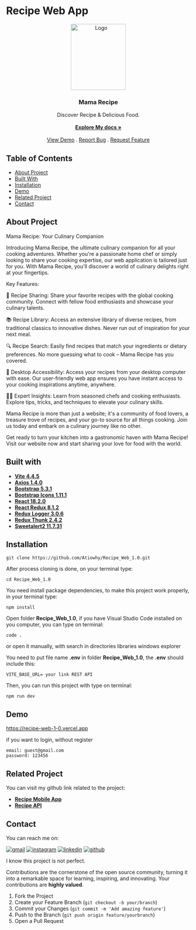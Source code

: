 # Recipe Web App

<p align="center">
  <a href="https://github.com/ariffebri22/RecipeAPIV2.2">
    <img src="https://i.postimg.cc/JnsbMGwj/mamarecipe-logo.png" alt="Logo" width="150" height="180">
  </a>

  <h3 align="center">Mama Recipe</h3>

  <p align="center">
    Discover Recipe & Delicious Food.
    <br/>
    <br/>
    <a href="https://github.com/Atiowhy/Recipe_Web_1.0"><strong>Explore My docs »</strong></a>
    <br/>
    <br/>
    <a href="https://github.com/Atiowhy/Recipe_Web_1.0">View Demo</a>
    .
    <a href="https://github.com/Atiowhy/Recipe_Web_1.0/issues">Report Bug</a>
    .
    <a href="https://github.com/Atiowhy/Recipe_Web_1.0/issues">Request Feature</a>
  </p>
</p>

## Table of Contents

- [About Project](#about-project)
- [Built With](#built-with)
- [Installation](#installation)
- [Demo](#demo)
- [Related Project](#related-project)
- [Contact](#contact)

## About Project

Mama Recipe: Your Culinary Companion

Introducing Mama Recipe, the ultimate culinary companion for all your cooking adventures. Whether you're a passionate home chef or simply looking to share your cooking expertise, our web application is tailored just for you. With Mama Recipe, you'll discover a world of culinary delights right at your fingertips.

Key Features:

🍳 Recipe Sharing: Share your favorite recipes with the global cooking community. Connect with fellow food enthusiasts and showcase your culinary talents.

📚 Recipe Library: Access an extensive library of diverse recipes, from traditional classics to innovative dishes. Never run out of inspiration for your next meal.

🔍 Recipe Search: Easily find recipes that match your ingredients or dietary preferences. No more guessing what to cook – Mama Recipe has you covered.

📲 Desktop Accessibility: Access your recipes from your desktop computer with ease. Our user-friendly web app ensures you have instant access to your cooking inspirations anytime, anywhere.

👩‍🍳 Expert Insights: Learn from seasoned chefs and cooking enthusiasts. Explore tips, tricks, and techniques to elevate your culinary skills.

Mama Recipe is more than just a website; it's a community of food lovers, a treasure trove of recipes, and your go-to source for all things cooking. Join us today and embark on a culinary journey like no other.

Get ready to turn your kitchen into a gastronomic haven with Mama Recipe! Visit our website now and start sharing your love for food with the world.

## Built with

- [**Vite 4.4.5**](https://vitejs.dev/guide/)
- [**Axios 1.4.0**](https://axios-http.com/docs/intro)
- [**Bootstrap 5.3.1**](https://getbootstrap.com/)
- [**Bootstrap Icons 1.11.1**](https://icons.getbootstrap.com/)
- [**React 18.2.0**](https://react.dev/learn/start-a-new-react-project)
- [**React Redux 8.1.2**](https://react-redux.js.org/introduction/getting-started)
- [**Redux Logger 3.0.6**](https://www.npmjs.com/package/redux-logger)
- [**Redux Thunk 2.4.2**](https://www.npmjs.com/package/redux-thunk)
- [**Sweetalert2 11.7.31**](https://sweetalert2.github.io/)

## Installation

```
git clone https://github.com/Atiowhy/Recipe_Web_1.0.git
```

After process cloning is done, on your terminal type:

```
cd Recipe_Web_1.0
```

You need install package dependencies, to make this project work properly, in your terminal type:

```
npm install
```

Open folder **Recipe_Web_1.0**, if you have Visual Studio Code installed on you computer, you can type on terminal:

```
code .
```

or open it manually, with search in directories libraries windows explorer

You need to put file name **.env** in folder **Recipe_Web_1.0**, the **.env** should include this:

```
VITE_BASE_URL= your link REST API
```

Then, you can run this project with type on terminal:

```
npm run dev
```

## Demo

https://recipe-web-1-0.vercel.app

if you want to login, without register

```
email: guest@gmail.com
password: 123456
```

<!-- ## ScreenShoot Project

|                                            Home Page                                             |                                            Register Page                                             |                                            Login Page                                             |                                            Search Page                                             |
| :----------------------------------------------------------------------------------------------: | :--------------------------------------------------------------------------------------------------: | :-----------------------------------------------------------------------------------------------: | :------------------------------------------------------------------------------------------------: |
| ![Home Page](https://drive.google.com/file/d/1c0bXsTEvBOH6eCc8p1BqXAAl3aED5-TI/view?usp=sharing) | ![Register Page](https://drive.google.com/file/d/1uY8tysg2NWzrDYgxORW9AbFgYtHaHBsl/view?usp=sharing) | ![Login Page](https://drive.google.com/file/d/1speDO_9ZW-gISYUF4wHnOmK5fZe59Rsk/view?usp=sharing) | ![Search Page](https://drive.google.com/file/d/1LKDD7TMCwsYNci3bzCM-pFREJb-6EZRX/view?usp=sharing) |

|                                            My Recipe Page                                             |                                                                 Add Recipe Page                                                                 |
| :---------------------------------------------------------------------------------------------------: | :---------------------------------------------------------------------------------------------------------------------------------------------: |
| ![My Recipe Page](https://drive.google.com/file/d/13VzX1ubvDglkgx-dfXj6_qm6S1nCgGQZ/view?usp=sharing) | ![Add Recipe Page](https://res-console.cloudinary.com/dvk5zscth/thumbnails/v1/image/upload/v1700722970/YWRkX3JlY2lwZV92OWlkb3k=/grid_landscape) | -->

## Related Project

You can visit my github link related to the project:

- **[Recipe Mobile App](https://github.com/Atiowhy/Recipe_Mobile_1.0)**
- **[Recipe API](https://github.com/Atiowhy/Recipe_API_1.0)**

## Contact

You can reach me on:

[![gmail](https://img.shields.io/badge/Gmail-D14836?style=for-the-badge&logo=gmail&logoColor=white)](mailto:atiowahyudi02@gmail.com)
[![instagram](https://img.shields.io/badge/Instagram-E4405F?style=for-the-badge&logo=instagram&logoColor=white)](https://instagram.com/atio.wahyudi)
[![linkedin](https://img.shields.io/badge/linkedin-0A66C2?style=for-the-badge&logo=linkedin&logoColor=white)](https://www.linkedin.com/in/atio-wahyudi-saputra)
[![github](https://img.shields.io/badge/Github-232b2b?style=for-the-badge&logo=github&logoColor=white)](https://github.com/Atiowhy)

I know this project is not perfect.

Contributions are the cornerstone of the open source community, turning it into a remarkable space for learning, inspiring, and innovating. Your contributions are **highly valued**.

1. Fork the Project
2. Create your Feature Branch (`git checkout -b your/branch`)
3. Commit your Changes (`git commit -m 'Add amazing feature'`)
4. Push to the Branch (`git push origin feature/yourbranch`)
5. Open a Pull Request
